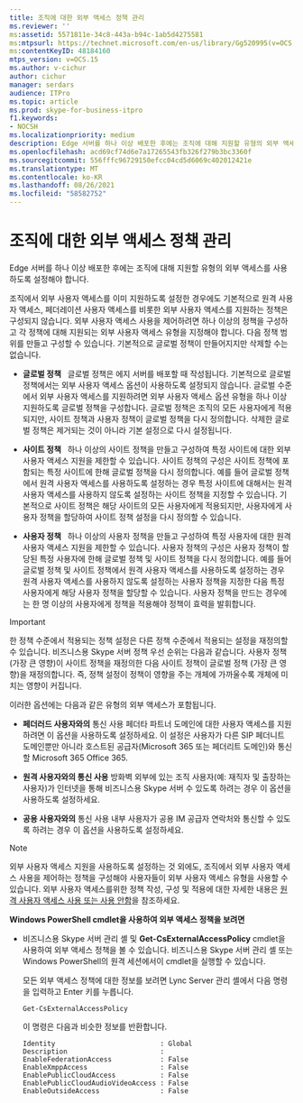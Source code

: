 ```yaml
---
title: 조직에 대한 외부 액세스 정책 관리
ms.reviewer: ''
ms:assetid: 5571811e-34c8-443a-b94c-1ab5d4275581
ms:mtpsurl: https://technet.microsoft.com/en-us/library/Gg520995(v=OCS.15)
ms:contentKeyID: 48184160
mtps_version: v=OCS.15
ms.author: v-cichur
author: cichur
manager: serdars
audience: ITPro
ms.topic: article
ms.prod: skype-for-business-itpro
f1.keywords:
- NOCSH
ms.localizationpriority: medium
description: Edge 서버를 하나 이상 배포한 후에는 조직에 대해 지원할 유형의 외부 액세스를 사용하도록 설정해야 합니다.
ms.openlocfilehash: acd69cf74d6e7a17265543fb326f279b3bc3360f
ms.sourcegitcommit: 556fffc96729150efcc04cd5d6069c402012421e
ms.translationtype: MT
ms.contentlocale: ko-KR
ms.lasthandoff: 08/26/2021
ms.locfileid: "58582752"
---
```

# <a name="manage-external-access-policy-for-your-organization"></a>조직에 대한 외부 액세스 정책 관리

Edge 서버를 하나 이상 배포한 후에는 조직에 대해 지원할 유형의 외부 액세스를 사용하도록 설정해야 합니다.

조직에서 외부 사용자 액세스를 이미 지원하도록 설정한 경우에도 기본적으로 원격 사용자 액세스, 페더레이션 사용자 액세스를 비롯한 외부 사용자 액세스를 지원하는 정책은 구성되지 않습니다. 외부 사용자 액세스 사용을 제어하려면 하나 이상의 정책을 구성하고 각 정책에 대해 지원되는 외부 사용자 액세스 유형을 지정해야 합니다. 다음 정책 범위를 만들고 구성할 수 있습니다. 기본적으로 글로벌 정책이 만들어지지만 삭제할 수는 없습니다.

  - **글로벌 정책**   글로벌 정책은 에지 서버를 배포할 때 작성됩니다. 기본적으로 글로벌 정책에서는 외부 사용자 액세스 옵션이 사용하도록 설정되지 않습니다. 글로벌 수준에서 외부 사용자 액세스를 지원하려면 외부 사용자 액세스 옵션 유형을 하나 이상 지원하도록 글로벌 정책을 구성합니다. 글로벌 정책은 조직의 모든 사용자에게 적용되지만, 사이트 정책과 사용자 정책이 글로벌 정책을 다시 정의합니다. 삭제한 글로벌 정책은 제거되는 것이 아니라 기본 설정으로 다시 설정됩니다.

  - **사이트 정책**   하나 이상의 사이트 정책을 만들고 구성하여 특정 사이트에 대한 외부 사용자 액세스 지원을 제한할 수 있습니다. 사이트 정책의 구성은 사이트 정책에 포함되는 특정 사이트에 한해 글로벌 정책을 다시 정의합니다. 예를 들어 글로벌 정책에서 원격 사용자 액세스를 사용하도록 설정하는 경우 특정 사이트에 대해서는 원격 사용자 액세스를 사용하지 않도록 설정하는 사이트 정책을 지정할 수 있습니다. 기본적으로 사이트 정책은 해당 사이트의 모든 사용자에게 적용되지만, 사용자에게 사용자 정책을 할당하여 사이트 정책 설정을 다시 정의할 수 있습니다.

  - **사용자 정책**   하나 이상의 사용자 정책을 만들고 구성하여 특정 사용자에 대한 원격 사용자 액세스 지원을 제한할 수 있습니다. 사용자 정책의 구성은 사용자 정책이 할당된 특정 사용자에 한해 글로벌 정책 및 사이트 정책을 다시 정의합니다. 예를 들어 글로벌 정책 및 사이트 정책에서 원격 사용자 액세스를 사용하도록 설정하는 경우 원격 사용자 액세스를 사용하지 않도록 설정하는 사용자 정책을 지정한 다음 특정 사용자에게 해당 사용자 정책을 할당할 수 있습니다. 사용자 정책을 만드는 경우에는 한 명 이상의 사용자에게 정책을 적용해야 정책이 효력을 발휘합니다.


> [!IMPORTANT]  
> 한 정책 수준에서 적용되는 정책 설정은 다른 정책 수준에서 적용되는 설정을 재정의할 수 있습니다. 비즈니스용 Skype 서버 정책 우선 순위는 다음과 같습니다. 사용자 정책(가장 큰 영향)이 사이트 정책을 재정의한 다음 사이트 정책이 글로벌 정책 (가장 큰 영향)을 재정의합니다. 즉, 정책 설정이 정책이 영향을 주는 개체에 가까울수록 개체에 미치는 영향이 커집니다.


이러한 옵션에는 다음과 같은 유형의 외부 액세스가 포함됩니다.

  - **페더러드 사용자와의**   통신 사용   페더타 파트너 도메인에 대한 사용자 액세스를 지원하려면 이 옵션을 사용하도록 설정하세요. 이 설정은 사용자가 다른 SIP 페더니트 도메인뿐만 아니라 호스트된 공급자(Microsoft 365 또는 페더리트 도메인)와 통신할 Microsoft 365 Office 365. 


  - **원격 사용자와의 통신 사용**   방화벽 외부에 있는 조직 사용자(예: 재직자 및 출장하는 사용자)가 인터넷을 통해 비즈니스용 Skype 서버 수 있도록 하려는 경우 이 옵션을 사용하도록 설정하세요.

  - **공용 사용자와의**   통신 사용   내부 사용자가 공용 IM 공급자 연락처와 통신할 수 있도록 하려는 경우 이 옵션을 사용하도록 설정하세요.
   

> [!NOTE]  
> 외부 사용자 액세스 지원을 사용하도록 설정하는 것 외에도, 조직에서 외부 사용자 액세스 사용을 제어하는 정책을 구성해야 사용자들이 외부 사용자 액세스 유형을 사용할 수 있습니다. 외부 사용자 액세스를위한 정책 작성, 구성 및 적용에 대한 자세한 내용은 [원격 사용자 액세스 사용 또는 사용 안함](../access-edge/enable-or-disable-remote-user-access.md)을 참조하세요.



**Windows PowerShell cmdlet을 사용하여 외부 액세스 정책을 보려면**

  - 비즈니스용 Skype 서버 관리 셸 및 **Get-CsExternalAccessPolicy** cmdlet을 사용하여 외부 액세스 정책을 볼 수 있습니다. 비즈니스용 Skype 서버 관리 셸 또는 Windows PowerShell의 원격 세션에서이 cmdlet을 실행할 수 있습니다. 
    
    모든 외부 액세스 정책에 대한 정보를 보려면 Lync Server 관리 셸에서 다음 명령을 입력하고 Enter 키를 누릅니다.
    
    `Get-CsExternalAccessPolicy`
    
    이 명령은 다음과 비슷한 정보를 반환합니다.
    
    ```console
    Identity                          : Global
    Description                       :
    EnableFederationAccess            : False
    EnableXmppAccess                  : False
    EnablePublicCloudAccess           : False
    EnablePublicCloudAudioVideoAccess : False
    EnableOutsideAccess               : False
    ```
